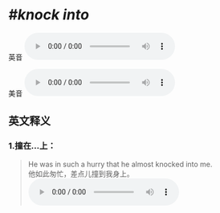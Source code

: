 # ***\#knock into*** 
英音
<audio src="./media/knock into1_AAC.aac" controls="controls"></audio>

美音
<audio src="./media/knock into2_AAC.aac" controls="controls"></audio>



  

英文释义
---
### 1.**撞在…上：**  

 > He was in such a hurry that he almost knocked into me.   
 > 他如此匆忙，差点儿撞到我身上。    
<audio src="./media/knock-8.aac" controls="controls"></audio>


